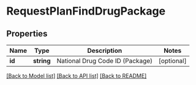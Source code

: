 # RequestPlanFindDrugPackage

## Properties
Name | Type | Description | Notes
------------ | ------------- | ------------- | -------------
**id** | **string** | National Drug Code ID (Package) | [optional] 

[[Back to Model list]](../README.md#documentation-for-models) [[Back to API list]](../README.md#documentation-for-api-endpoints) [[Back to README]](../README.md)


